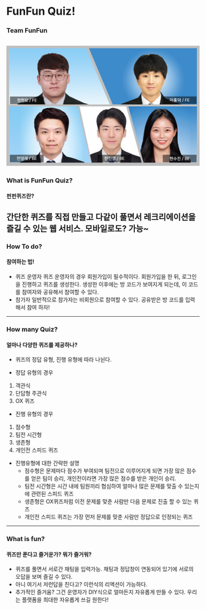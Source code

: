 # FunFun Quiz!

### Team FunFun
![ex_screenshot](./img/team_member.png)
------------
### What is FunFun Quiz?
#### 펀펀퀴즈란?
간단한 퀴즈를 직접 만들고 다같이 풀면서 레크리에이션을 즐길 수 있는 웹 서비스.
모바일로도? 가능~
------------
### How To do?
#### 참여하는 법!
* 퀴즈 운영자
퀴즈 운영자의 경우 회원가입이 필수적이다.
회원가입을 한 뒤, 로그인을 진행하고 퀴즈를 생성한다.
생성한 이후에는 방 코드가 보여지게 되는데, 이 코드를 참여자와 공유해서 참여할 수 있다.
* 참가자
일반적으로 참가자는 비회원으로 참여할 수 있다. 공유받은 방 코드를 입력해서 참여 하자!
------------
### How many Quiz?
#### 얼마나 다양한 퀴즈를 제공하나?
* 퀴즈의 정답 유형, 진행 유형에 따라 나뉜다.
+ 정답 유형의 경우
1. 객관식
2. 단답형 주관식
3. OX 퀴즈
+ 진행 유형의 경우
1. 점수형
2. 팀전 시간형
3. 생존형
4. 개인전 스피드 퀴즈

- 진행유형에 대한 간략한 설명
    + 점수형은 문제마다 점수가 부여되며 팀전으로 이루어지게 되면 가장 많은 점수를 얻은 팀이 승리, 개인전이라면 가장 많은 점수를 받은 개인이 승리.
    + 팀전 시간형은 시간 내에 팀원끼리 협심하여 얼마나 많은 문제를 맞출 수 있는지에 관련된 스피드 퀴즈
    + 생존형은 OX퀴즈처럼 이전 문제를 맞춘 사람만 다음 문제로 진출 할 수 있는 퀴즈
    + 개인전 스피드 퀴즈는 가장 먼저 문제를 맞춘 사람만 정답으로 인정되는 퀴즈
------------
### What is fun?
#### 퀴즈만 푼다고 즐거운가? 뭐가 즐거워?
* 퀴즈를 풀면서 서로간 채팅을 입력가능. 채팅과 정답창이 연동되어 있기에 서로의 오답을 보며 즐길 수 있다.
* 아니 여기서 저런답을 친다고? 이런식의 리액션이 가능하다.
* 추가적인 즐거움? 그건 운영자가 DIY식으로 얼마든지 자유롭게 만들 수 있다. 우리는 플랫폼을 최대한 자유롭게 쓰길 원한다!